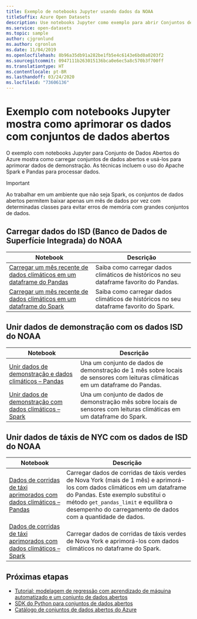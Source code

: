 ```yaml
---
title: Exemplo de notebooks Jupyter usando dados da NOAA
titleSuffix: Azure Open Datasets
description: Use notebooks Jupyter como exemplo para abrir Conjuntos de Dados do Abertos do Azure para aprender como carregar conjuntos de dados abertos e usá-los para aprimorar os dados de demonstração. As técnicas incluem o uso do Spark e Pandas para processar dados.
ms.service: open-datasets
ms.topic: sample
author: cjgronlund
ms.author: cgronlun
ms.date: 11/04/2019
ms.openlocfilehash: 8b96a35db91a282be1fb5e4c6143e6bd0a0203f2
ms.sourcegitcommit: 0947111b263015136bca0e6ec5a8c570b3f700ff
ms.translationtype: HT
ms.contentlocale: pt-BR
ms.lasthandoff: 03/24/2020
ms.locfileid: "73606136"
---
```

# <a name="example-jupyter-notebooks-show-how-to-enrich-data-with-open-datasets"></a>Exemplo com notebooks Jupyter mostra como aprimorar os dados com conjuntos de dados abertos 
O exemplo com notebooks Jupyter para Conjunto de Dados Abertos do Azure mostra como carregar conjuntos de dados abertos e usá-los para aprimorar dados de demonstração. As técnicas incluem o uso do Apache Spark e Pandas para processar dados.

>[!IMPORTANT]
>Ao trabalhar em um ambiente que não seja Spark, os conjuntos de dados abertos permitem baixar apenas um mês de dados por vez com determinadas classes para evitar erros de memória com grandes conjuntos de dados.

## <a name="load-noaa-integrated-surface-database-isd-data"></a>Carregar dados do ISD (Banco de Dados de Superfície Integrada) do NOAA 
|Notebook        | Descrição                                    |
|----------------|------------------------------------------------|
|[Carregar um mês recente de dados climáticos em um dataframe do Pandas](https://github.com/Azure/OpenDatasetsNotebooks/blob/master/tutorials/data-access/02-weather-to-pandas-dataframe.ipynb) | Saiba como carregar dados climáticos de históricos no seu dataframe favorito do Pandas. |
|[Carregar um mês recente de dados climáticos em um dataframe do Spark](https://github.com/Azure/OpenDatasetsNotebooks/blob/master/tutorials/data-access/01-weather-to-spark-dataframe.ipynb) | Saiba como carregar dados climáticos de históricos no seu dataframe favorito do Spark.  |

## <a name="join-demo-data-with-noaa-isd-data"></a>Unir dados de demonstração com os dados ISD do NOAA 
|Notebook        | Descrição                                    |
|----------------|------------------------------------------------|
|[Unir dados de demonstração e dados climáticos – Pandas](https://github.com/Azure/OpenDatasetsNotebooks/blob/master/tutorials/data-join/02-weather-join-in-pandas.ipynb) | Una um conjunto de dados de demonstração de 1 mês sobre locais de sensores com leituras climáticas em um dataframe do Pandas.  |
|[Unir dados de demonstração com dados climáticos – Spark](https://github.com/Azure/OpenDatasetsNotebooks/blob/master/tutorials/data-join/01-weather-join-in-spark.ipynb) | Una um conjunto de dados de demonstração mês sobre locais de sensores com leituras climáticas em um dataframe do Spark. |

## <a name="join-nyc-taxi-data-with-noaa-isd-data"></a>Unir dados de táxis de NYC com os dados de ISD do NOAA 
|Notebook        | Descrição                                    |
|----------------|------------------------------------------------|
|[Dados de corridas de táxi aprimorados com dados climáticos – Pandas](https://github.com/Azure/OpenDatasetsNotebooks/blob/master/tutorials/data-join/04-nyc-taxi-join-weather-in-pandas.ipynb) | Carregar dados de corridas de táxis verdes de Nova York (mais de 1 mês) e aprimorá-los com dados climáticos em um dataframe do Pandas. Este exemplo substitui o método `get_pandas_limit` e equilibra o desempenho do carregamento de dados com a quantidade de dados.|
|[Dados de corridas de táxi aprimorados com dados climáticos – Spark](https://github.com/Azure/OpenDatasetsNotebooks/blob/master/tutorials/data-join/03-nyc-taxi-join-weather-in-spark.ipynb) | Carregar dados de corridas de táxis verdes de Nova York e aprimorá-los com dados climáticos no dataframe do Spark.  |

## <a name="next-steps"></a>Próximas etapas

* [Tutorial: modelagem de regressão com aprendizado de máquina automatizado e um conjunto de dados abertos](/azure/machine-learning/service/tutorial-auto-train-models?context=azure/open-datasets/context/open-datasets-context)
* [SDK do Python para conjuntos de dados abertos](/python/api/azureml-opendatasets/azureml.opendatasets?view=azure-ml-py)
* [Catálogo de conjuntos de dados abertos do Azure](https://azure.microsoft.com/services/open-datasets/catalog/)
